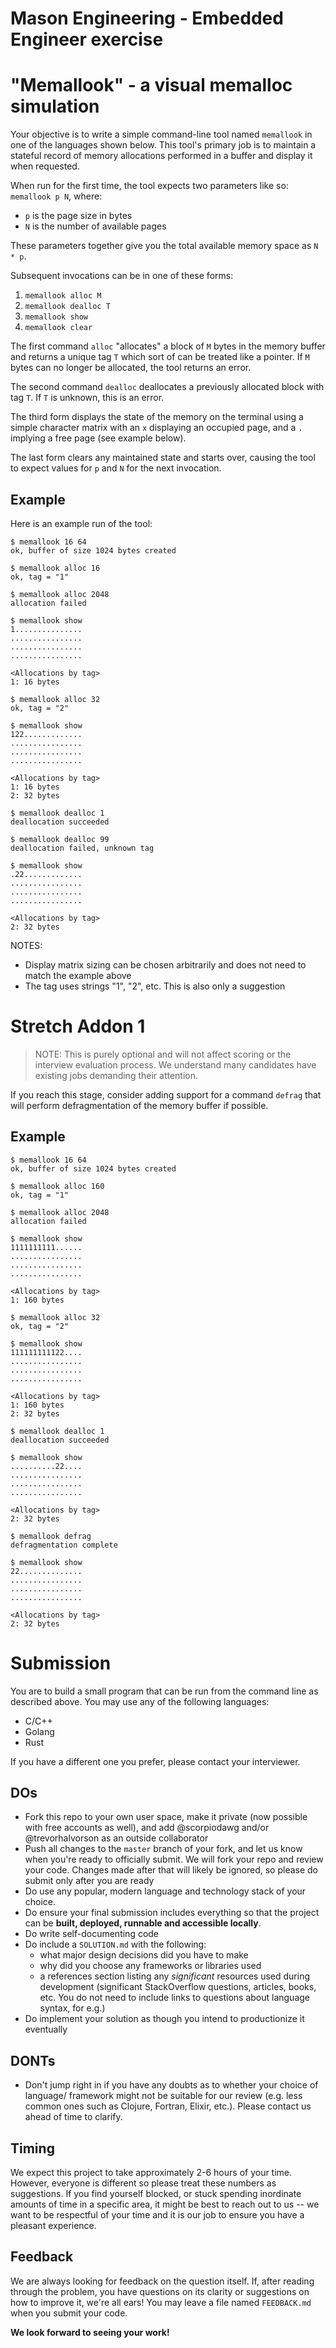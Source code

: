 Mason Engineering - Embedded Engineer exercise
===

# "Memallook" - a visual memalloc simulation

Your objective is to write a simple command-line tool named `memallook` in one of the languages
shown below. This tool's primary job is to maintain a stateful record of memory allocations performed
in a buffer and display it when requested.

When run for the first time, the tool expects two parameters like so:
`memallook p N`, where:
* `p` is the page size in bytes
* `N` is the number of available pages

These parameters together give you the total available memory space as `N * p`.

Subsequent invocations can be in one of these forms:
1. `memallook alloc M`
2. `memallook dealloc T`
3. `memallook show`
4. `memallook clear`

The first command `alloc` "allocates" a block of `M` bytes in the memory buffer and returns
a unique tag `T` which sort of can be treated like a pointer. If `M` bytes can no longer be
allocated, the tool returns an error.

The second command `dealloc` deallocates a previously allocated block with tag `T`. If `T` is
unknown, this is an error.

The third form displays the state of the memory on the terminal using a simple character matrix
with an `x` displaying an occupied page, and a `.` implying a free page (see example below).

The last form clears any maintained state and starts over, causing the tool to expect values
for `p` and `N` for the next invocation.

## Example

Here is an example run of the tool:

```
$ memallook 16 64
ok, buffer of size 1024 bytes created

$ memallook alloc 16
ok, tag = "1"

$ memallook alloc 2048
allocation failed

$ memallook show
1...............
................
................
................

<Allocations by tag>
1: 16 bytes

$ memallook alloc 32
ok, tag = "2"

$ memallook show
122.............
................
................
................

<Allocations by tag>
1: 16 bytes
2: 32 bytes

$ memallook dealloc 1
deallocation succeeded

$ memallook dealloc 99
deallocation failed, unknown tag

$ memallook show
.22.............
................
................
................

<Allocations by tag>
2: 32 bytes

```

NOTES:
* Display matrix sizing can be chosen arbitrarily and does not need to match
  the example above
* The tag uses strings "1", "2", etc. This is also only a suggestion


# Stretch Addon 1

> NOTE: This is purely optional and will not affect scoring or the interview
> evaluation process. We understand many candidates have existing jobs
> demanding their attention.

If you reach this stage, consider adding support for a command `defrag` that
will perform defragmentation of the memory buffer if possible.

## Example

```
$ memallook 16 64
ok, buffer of size 1024 bytes created

$ memallook alloc 160
ok, tag = "1"

$ memallook alloc 2048
allocation failed

$ memallook show
1111111111......
................
................
................

<Allocations by tag>
1: 160 bytes

$ memallook alloc 32
ok, tag = "2"

$ memallook show
111111111122....
................
................
................

<Allocations by tag>
1: 160 bytes
2: 32 bytes

$ memallook dealloc 1
deallocation succeeded

$ memallook show
..........22....
................
................
................

<Allocations by tag>
2: 32 bytes

$ memallook defrag
defragmentation complete

$ memallook show
22..............
................
................
................

<Allocations by tag>
2: 32 bytes

```

# Submission

You are to build a small program that can be run from the command line as described above.
You may use any of the following languages:

* C/C++
* Golang
* Rust

If you have a different one you prefer, please contact your interviewer.

## DOs
* Fork this repo to your own user space, make it private (now possible with free accounts
  as well), and add @scorpiodawg and/or @trevorhalvorson as an outside collaborator
* Push all changes to the `master` branch of your fork, and let us know when you're ready
  to officially submit. We will fork your repo and review your code. Changes made after that
  will likely be ignored, so please do submit only after you are ready
* Do use any popular, modern language and technology stack of your choice.
* Do ensure your final submission includes everything so that the project can be
  **built, deployed, runnable and accessible locally**.
* Do write self-documenting code
* Do include a `SOLUTION.md` with the following:
  * what major design decisions did you have to make
  * why did you choose any frameworks or libraries used
  * a references section listing any _significant_ resources used during development
    (significant StackOverflow questions, articles, books, etc. You do not need to
    include links to questions about language syntax, for e.g.)
* Do implement your solution as though you intend to productionize it eventually

## DONTs
- Don't jump right in if you have any doubts as to whether your choice of language/
  framework might not be suitable for our review (e.g. less common ones such as
  Clojure, Fortran, Elixir, etc.). Please contact us ahead of time to clarify.

## Timing
We expect this project to take approximately 2-6 hours of your time. However,
everyone is different so please treat these numbers as suggestions. If you find
yourself blocked, or stuck spending inordinate amounts of time in a specific area,
it might be best to reach out to us -- we want to be respectful of your time and
it is our job to ensure you have a pleasant experience.

## Feedback

We are always looking for feedback on the question itself. If, after reading through the
problem, you have questions on its clarity or suggestions on how to improve it, we're all
ears! You may leave a file named `FEEDBACK.md` when you submit your code.

**We look forward to seeing your work!**

